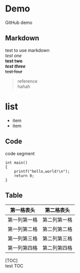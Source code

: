 Demo  
===
GitHub demo

## Markdown
test to use markdown  
*test one*  
**test two**  
***test three***  
~~test four~~
> reference  
hahah

# list
-  item
-  item

## Code
code segment  

	int main()
	{
		printf("hello,world!\n");
		return 0;
	}
	
## Table

第一格表头 | 第二格表头
--------- | -------------
第一列第一格 | 第二列第一格
第一列第二格 | 第二列第二格
第一列第三格 | 第二列第三格
第一列第四格 | 第二列第四格

[TOC]  
test TOC